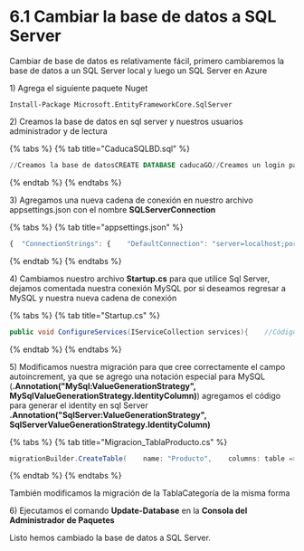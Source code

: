 # 6.1 Cambiar la base de datos a SQL Server

Cambiar de base de datos es relativamente fácil, primero cambiaremos la base de datos a un SQL Server local y luego un SQL Server en Azure

1\) Agrega el siguiente paquete Nuget  

```text
Install-Package Microsoft.EntityFrameworkCore.SqlServer
```

2\) Creamos la base de datos en sql server y nuestros usuarios administrador y de lectura

{% tabs %}
{% tab title="CaducaSQLBD.sql" %}
```sql
//Creamos la base de datosCREATE DATABASE caducaGO//Creamos un login para el usuario administradorCREATE LOGIN AdminCaduca WITH PASSWORD = 'StKRV6MR6A'GO//Creamos un login para el usuario de lecturaCREATE LOGIN SistemaCaduca WITH PASSWORD = 'xADcUaP5cs'GO//Cambiamos a la base de datosUSE caducaGO//Creamos los usuarios administrador y de sistemaCREATE USER AdminCaduca FOR LOGIN AdminCaduca;CREATE USER SistemaCaduca FOR LOGIN SistemaCaduca;//Agreamos el permiso al usuario administrador de db_owner el cual //tiene acceso total a la base de datosALTER ROLE db_owner ADD MEMBER AdminCaduca;//Agregamos los roles de escritura y lecutra para el // usuario de sistemaALTER ROLE db_datareader ADD MEMBER SistemaCaduca;ALTER ROLE db_datawriter ADD MEMBER SistemaCaduca;
```
{% endtab %}
{% endtabs %}

3\) Agregamos una nueva cadena de conexión en nuestro archivo appsettings.json con el nombre **SQLServerConnection** 

{% tabs %}
{% tab title="appsettings.json" %}
```javascript
{  "ConnectionStrings": {    "DefaultConnection": "server=localhost;port=3306;database=caduca;user=AdminCaduca;Password=StKRV6MR6A;sslMode=none",    "SQLServerConnection": "Server=localhost;Database=caduca;User Id=AdminCaduca;Password=StKRV6MR6A;"  },  //...}
```
{% endtab %}
{% endtabs %}

4\) Cambiamos nuestro archivo **Startup.cs** para que utilice Sql Server, dejamos comentada nuestra conexión MySQL por si deseamos regresar a MySQL y nuestra nueva cadena de conexión

{% tabs %}
{% tab title="Startup.cs" %}
```csharp
public void ConfigureServices(IServiceCollection services){    //Código        //Conexión MySQL    //services.AddDbContext<CaducaContext>(options =>            //options.UseMySql(Configuration.GetConnectionString           //("DefaultConnection")));       //Conexión SQL Server    services.AddDbContext<CaducaContext>(options =>         options.UseSqlServer(Configuration.GetConnectionString              ("SQLServerConnection")));}
```
{% endtab %}
{% endtabs %}

5\) Modificamos nuestra migración para que cree correctamente el campo autoincrement, ya que se agrego una notación especial para MySQL  \(**.Annotation\("MySql:ValueGenerationStrategy", MySqlValueGenerationStrategy.IdentityColumn\)**\) agregamos el código para generar el identity en sql Server **.Annotation\("SqlServer:ValueGenerationStrategy", SqlServerValueGenerationStrategy.IdentityColumn\)**

{% tabs %}
{% tab title="Migracion\_TablaProducto.cs" %}
```csharp
migrationBuilder.CreateTable(    name: "Producto",    columns: table => new    {        Id = table.Column<int>(nullable: false)        .Annotation("SqlServer:ValueGenerationStrategy",          SqlServerValueGenerationStrategy.IdentityColumn),        // .Annotation("MySql:ValueGenerationStrategy"        //, MySqlValueGenerationStrategy.IdentityColumn),   }
```
{% endtab %}
{% endtabs %}

También modificamos la migración de la TablaCategoría de la misma forma

6\) Ejecutamos el comando **Update-Database** en la **Consola del Administrador de Paquetes**

Listo hemos cambiado la base de datos a SQL Server.

